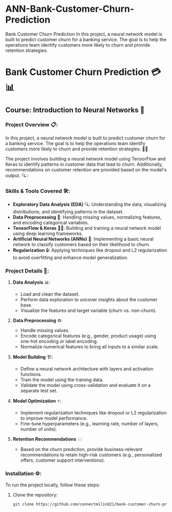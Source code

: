 # ANN-Bank-Customer-Churn-Prediction
Bank Customer Churn Prediction In this project, a neural network model is built to predict customer churn for a banking service. The goal is to help the operations team identify customers more likely to churn and provide retention strategies.

# Bank Customer Churn Prediction 💳📊
## Course: Introduction to Neural Networks 🧠

### Project Overview 📋:
In this project, a neural network model is built to predict customer churn for a banking service. The goal is to help the operations team identify customers more likely to churn and provide retention strategies. 🏦🚀

The project involves building a neural network model using TensorFlow and Keras to identify patterns in customer data that lead to churn. Additionally, recommendations on customer retention are provided based on the model's output. 🔍💡

### Skills & Tools Covered 🛠️:
- **Exploratory Data Analysis (EDA)** 🔍: Understanding the data, visualizing distributions, and identifying patterns in the dataset.
- **Data Preprocessing** 🔧: Handling missing values, normalizing features, and encoding categorical variables.
- **TensorFlow & Keras** 🧑‍💻: Building and training a neural network model using deep learning frameworks.
- **Artificial Neural Networks (ANNs)** 🤖: Implementing a basic neural network to classify customers based on their likelihood to churn.
- **Regularization** 🔒: Applying techniques like dropout and L2 regularization to avoid overfitting and enhance model generalization.

### Project Details 📑:
1. **Data Analysis** 📊:
   - Load and clean the dataset.
   - Perform data exploration to uncover insights about the customer base.
   - Visualize the features and target variable (churn vs. non-churn).

2. **Data Preprocessing** ⚙️:
   - Handle missing values.
   - Encode categorical features (e.g., gender, product usage) using one-hot encoding or label encoding.
   - Normalize numerical features to bring all inputs to a similar scale.

3. **Model Building** 🏗️:
   - Define a neural network architecture with layers and activation functions.
   - Train the model using the training data.
   - Validate the model using cross-validation and evaluate it on a separate test set.

4. **Model Optimization** ⚡:
   - Implement regularization techniques like dropout or L2 regularization to improve model performance.
   - Fine-tune hyperparameters (e.g., learning rate, number of layers, number of units).

5. **Retention Recommendations** 💡:
   - Based on the churn prediction, provide business-relevant recommendations to retain high-risk customers (e.g., personalized offers, customer support interventions).

### Installation ⚙️:
To run the project locally, follow these steps:

1. Clone the repository:
   ```bash
   git clone https://github.com/connectmilind21/bank-customer-churn-prediction.git

